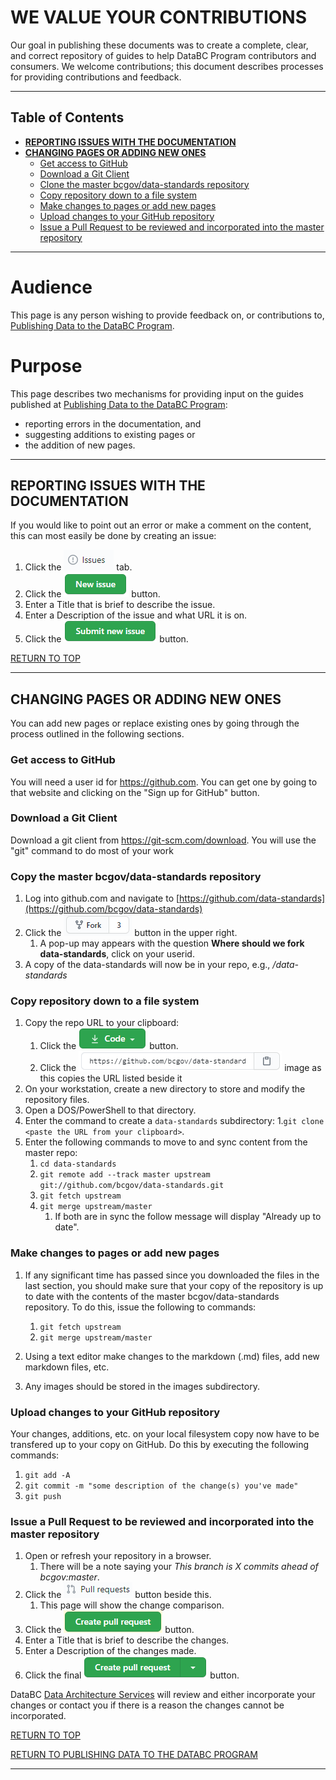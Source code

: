 # WE VALUE YOUR CONTRIBUTIONS

Our goal in publishing these documents was to create a complete, clear, and correct repository of guides to help DataBC Program contributors and consumers. We welcome contributions; this document describes processes for providing contributions and feedback.

-----------------------
## Table of Contents
+ [**REPORTING ISSUES WITH THE DOCUMENTATION**](#REPORTING-ISSUES-WITH-THE-DOCUMENTATION)
+ [**CHANGING PAGES OR ADDING NEW ONES**](#CHANGING-PAGES-OR-ADDING-NEW-ONES)
	+ [Get access to GitHub](#Get-access-to-GitHub)
	+ [Download a Git Client](#Download-a-Git-Client)
	+ [Clone the master bcgov/data-standards repository](#Make-a-copy-of-the-bcgovdata-standards-repository)
	+ [Copy repository down to a file system](#Copy-repository-down-to-a-file-system)
	+ [Make changes to pages or add new pages](#Make-changes-to-pages-or-add-new-pages)
	+ [Upload changes to your GitHub repository](#Upload-changes-to-your-GitHub-repository)
	+ [Issue a Pull Request to be reviewed and incorporated into the master repository](#Issue-a-Pull-Request-to-be-reviewed-and-incorporated-into-the-master-repository)
-----------------------

# Audience

This page is any person wishing to provide feedback on, or contributions to, [Publishing Data to the DataBC Program](../publishing-data-to-databc.md#publishing-data-to-databc.md).


# Purpose

This page describes two mechanisms for providing input on the guides published at [Publishing Data to the DataBC Program](../publishing-data-to-databc.md#publishing-data-to-databc.md):
+ reporting errors in the documentation, and
+ suggesting additions to existing pages or 
+ the addition of new pages.

---------------------------------------------------------------------

## REPORTING ISSUES WITH THE DOCUMENTATION

If you would like to point out an error or make a comment on the content, this can most easily be done by creating an issue:
1. Click the ![Issues](images/image_issues.png) tab. 
1. Click the ![New issue](images/image_new_issue.png) button. 
1. Enter a Title that is brief to describe the issue.
1. Enter a Description of the issue and what URL it is on.
1. Click the ![Submit new issue](images/image_submit_new_issue.png) button. 

[RETURN TO TOP][1] 

-----------------------------------------------------------

## CHANGING PAGES OR ADDING NEW ONES

You can add new pages or replace existing ones by going through the process outlined in the following sections.  

### Get access to GitHub

You will need a user id for https://github.com.  You can get one by going to that website and clicking on the "Sign up for GitHub" button.

### Download a Git Client

Download a git client from https://git-scm.com/download. You will use the "git" command to do most of your work

### Copy the master bcgov/data-standards repository

1. Log into github.com and navigate to [https://github.com/data-standards](https://github.com/bcgov/data-standards)
1. Click the ![Fork](images/image_fork.png) button in the upper right.
	1. A pop-up may appears with the question **Where should we fork data-standards**, click on your userid.
1. A copy of the data-standards will now be in your repo, e.g., _<userid>/data-standards_

### Copy repository down to a file system

1. Copy the repo URL to your clipboard:
	1. Click the ![Code](images/image_code.png) button.
	1. Click the ![clipboard](images/image_copy_url.png) image  as this copies the URL listed beside it
1. On your workstation, create a new directory to store and modify the repository files. 
1. Open a DOS/PowerShell to that directory.
1. Enter the command to create a `data-standards` subdirectory:
	1.`git clone <paste the URL from your clipboard>`.
1. Enter the following commands to move to and sync content from the master repo:
   1. `cd data-standards`
   1. `git remote add --track master upstream git://github.com/bcgov/data-standards.git`
   1. `git fetch upstream`
   1. `git merge upstream/master`
		1. If both are in sync the follow message will display "Already up to date".

### Make changes to pages or add new pages

1. If any significant time has passed since you downloaded the files in the last section, you should make sure that your copy of the repository is up to date with the contents of the master bcgov/data-standards repository. To do this, issue the following to commands:
	1. `git fetch upstream`
    1. `git merge upstream/master`

1. Using a text editor make changes to the markdown (.md) files, add new markdown files, etc. 
1. Any images should be stored in the images subdirectory.

### Upload changes to your GitHub repository

Your changes, additions, etc. on your local filesystem copy now have to be transfered up to your copy on GitHub. Do this by executing the following commands:

1. `git add -A`
1. `git commit -m "some description of the change(s) you've made"`
1. `git push`
 
### Issue a Pull Request to be reviewed and incorporated into the master repository

1. Open or refresh your repository in a browser.
	1. There will be a note saying your _This branch is X commits ahead of bcgov:master_.
1. Click the ![Pull request](images/image_pullrequest.png) button beside this. 
	1. This page will show the change comparison.
1. Click the ![Create pull request](images/image_create_pull_request.png) button. 
1. Enter a Title that is brief to describe the changes.
1. Enter a Description of the changes made.
1. Click the final ![Create pull request](images/image_create_pull_request2.png) button. 

DataBC [Data Architecture Services](mailto:databc.da@gov.bc.ca) will review and either incorporate your changes or contact you if there is a reason the changes cannot be incorporated.


[RETURN TO TOP][1] 

[RETURN TO PUBLISHING DATA TO THE DATABC PROGRAM][2]

-------------------------------------------------------

[1]: #we-value-your-contributions
[2]: publishing_data_to_databc.md#publishing-data-to-the-databc-program

